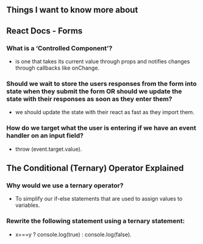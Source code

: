 ## Things I want to know more about
## React Docs - Forms

### What is a ‘Controlled Component’?

-  is one that takes its current value through props and notifies changes 
     through callbacks like onChange.

### Should we wait to store the users responses from the form into state when they submit the form OR should we update the state with their responses  as soon as they enter them? 

- we should update  the state with their react as fast as they import them.

### How do we target what the user is entering if we have an event handler on an input field?

- throw (event.target.value).

## The Conditional (Ternary) Operator Explained
### Why would we use a ternary operator?
-  To simplify our if-else statements that are used to assign values to variables.

### Rewrite the following statement using a ternary statement:

-  x===y ? console.log(true) : console.log(false).